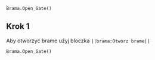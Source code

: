 ```blocks
Brama.Open_Gate()
```
## Krok 1
Aby otworzyć brame użyj bloczka ``||brama:Otwórz brame||``
```blocks
Brama.Open_Gate()
```
